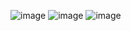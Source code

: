 ![image](https://github.com/user-attachments/assets/bcf14953-2755-4d7d-a351-a7ccd926007a)
![image](https://github.com/user-attachments/assets/b602c87c-9857-4e04-84a1-38f17a265989)
![image](https://github.com/user-attachments/assets/b4dacc27-24f8-4953-bac4-e3222a367cc0)
